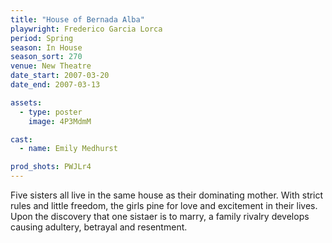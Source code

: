 ```yaml
---
title: "House of Bernada Alba"
playwright: Frederico Garcia Lorca
period: Spring
season: In House
season_sort: 270
venue: New Theatre
date_start: 2007-03-20
date_end: 2007-03-13

assets:
  - type: poster
    image: 4P3MdmM

cast:
  - name: Emily Medhurst

prod_shots: PWJLr4
---
```


Five sisters all live in the same house as their dominating mother. With strict rules and little freedom, the girls pine for love and excitement in their lives. Upon the discovery that one sistaer is to marry, a family rivalry develops causing adultery, betrayal and resentment.
